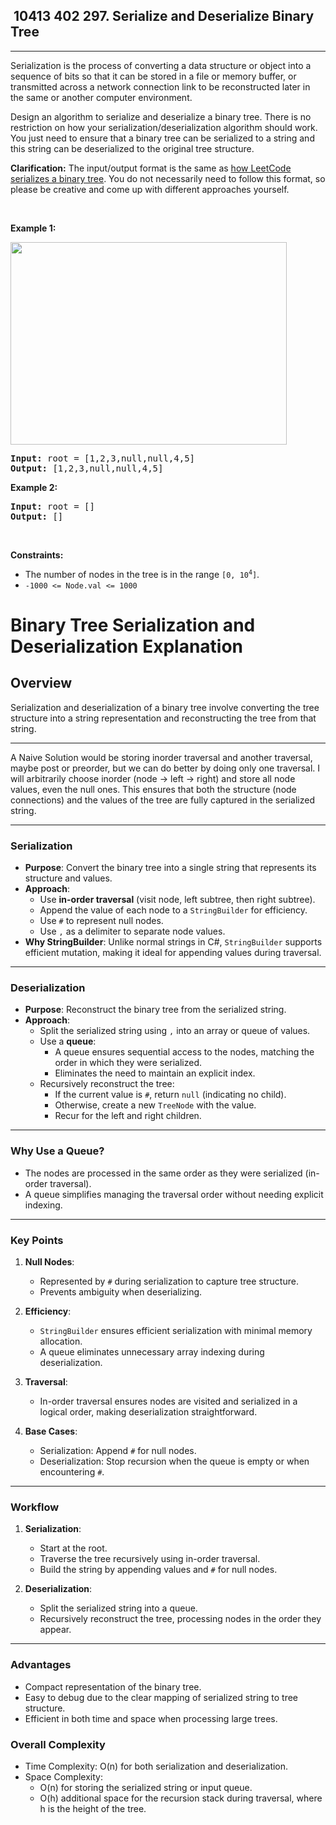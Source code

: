 <h2> 10413 402
297. Serialize and Deserialize Binary Tree</h2><hr><div><p>Serialization is the process of converting a data structure or object into a sequence of bits so that it can be stored in a file or memory buffer, or transmitted across a network connection link to be reconstructed later in the same or another computer environment.</p>

<p>Design an algorithm to serialize and deserialize a binary tree. There is no restriction on how your serialization/deserialization algorithm should work. You just need to ensure that a binary tree can be serialized to a string and this string can be deserialized to the original tree structure.</p>

<p><strong>Clarification:</strong> The input/output format is the same as <a href="https://support.leetcode.com/hc/en-us/articles/32442719377939-How-to-create-test-cases-on-LeetCode#h_01J5EGREAW3NAEJ14XC07GRW1A" target="_blank">how LeetCode serializes a binary tree</a>. You do not necessarily need to follow this format, so please be creative and come up with different approaches yourself.</p>

<p>&nbsp;</p>
<p><strong class="example">Example 1:</strong></p>
<img alt="" src="https://assets.leetcode.com/uploads/2020/09/15/serdeser.jpg" style="width: 442px; height: 324px;">
<pre><strong>Input:</strong> root = [1,2,3,null,null,4,5]
<strong>Output:</strong> [1,2,3,null,null,4,5]
</pre>

<p><strong class="example">Example 2:</strong></p>

<pre><strong>Input:</strong> root = []
<strong>Output:</strong> []
</pre>

<p>&nbsp;</p>
<p><strong>Constraints:</strong></p>

<ul>
	<li>The number of nodes in the tree is in the range <code>[0, 10<sup>4</sup>]</code>.</li>
	<li><code>-1000 &lt;= Node.val &lt;= 1000</code></li>
</ul>
</div>

# Binary Tree Serialization and Deserialization Explanation

## Overview
Serialization and deserialization of a binary tree involve converting the tree structure into a string representation and reconstructing the tree from that string.

---

A Naive Solution would be storing inorder traversal and another traversal, maybe post or preorder, but we can do better by doing only one traversal. I will arbitrarily choose inorder (node -> left -> right) and store all node values, even the null ones. This ensures that both the structure (node connections) and the values of the tree are fully captured in the serialized string.

---

### Serialization
- **Purpose**: Convert the binary tree into a single string that represents its structure and values.
- **Approach**:
  - Use **in-order traversal** (visit node, left subtree, then right subtree).
  - Append the value of each node to a `StringBuilder` for efficiency.
  - Use `#` to represent null nodes.
  - Use `,` as a delimiter to separate node values.
- **Why StringBuilder**: Unlike normal strings in C#, `StringBuilder` supports efficient mutation, making it ideal for appending values during traversal.

---

### Deserialization
- **Purpose**: Reconstruct the binary tree from the serialized string.
- **Approach**:
  - Split the serialized string using `,` into an array or queue of values.
  - Use a **queue**:
    - A queue ensures sequential access to the nodes, matching the order in which they were serialized.
    - Eliminates the need to maintain an explicit index.
  - Recursively reconstruct the tree:
    - If the current value is `#`, return `null` (indicating no child).
    - Otherwise, create a new `TreeNode` with the value.
    - Recur for the left and right children.

---

### Why Use a Queue?
- The nodes are processed in the same order as they were serialized (in-order traversal).
- A queue simplifies managing the traversal order without needing explicit indexing.

---

### Key Points
1. **Null Nodes**:
   - Represented by `#` during serialization to capture tree structure.
   - Prevents ambiguity when deserializing.
   
2. **Efficiency**:
   - `StringBuilder` ensures efficient serialization with minimal memory allocation.
   - A queue eliminates unnecessary array indexing during deserialization.

3. **Traversal**:
   - In-order traversal ensures nodes are visited and serialized in a logical order, making deserialization straightforward.

4. **Base Cases**:
   - Serialization: Append `#` for null nodes.
   - Deserialization: Stop recursion when the queue is empty or when encountering `#`.

---

### Workflow
1. **Serialization**:
   - Start at the root.
   - Traverse the tree recursively using in-order traversal.
   - Build the string by appending values and `#` for null nodes.

2. **Deserialization**:
   - Split the serialized string into a queue.
   - Recursively reconstruct the tree, processing nodes in the order they appear.

---

### Advantages
- Compact representation of the binary tree.
- Easy to debug due to the clear mapping of serialized string to tree structure.
- Efficient in both time and space when processing large trees.

### Overall Complexity
- Time Complexity: O(n) for both serialization and deserialization.
- Space Complexity:
  - O(n) for storing the serialized string or input queue.
  - O(h) additional space for the recursion stack during traversal, where h is the height of the tree.
